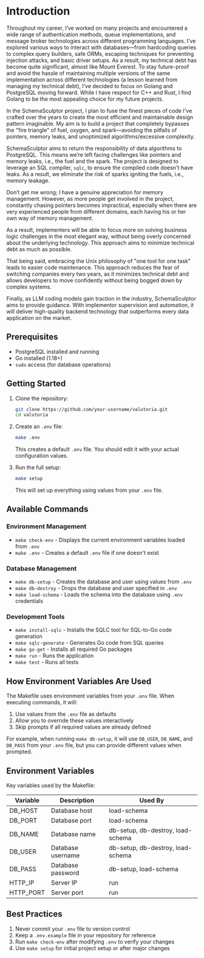 # Introduction

Throughout my career, I’ve worked on many projects and encountered a wide range of authentication methods, queue implementations, and message broker technologies across different programming languages. I’ve explored various ways to interact with databases—from hardcoding queries to complex query builders, safe ORMs, escaping techniques for preventing injection attacks, and basic driver setups. As a result, my technical debt has become quite significant, almost like Mount Everest. To stay future-proof and avoid the hassle of maintaining multiple versions of the same implementation across different technologies (a lesson learned from managing my technical debt), I’ve decided to focus on Golang and PostgreSQL moving forward. While I have respect for C++ and Rust, I find Golang to be the most appealing choice for my future projects.

In the SchemaSculptor project, I plan to fuse the finest pieces of code I've crafted over the years to create the most efficient and maintainable design pattern imaginable. My aim is to build a project that completely bypasses the "fire triangle" of fuel, oxygen, and spark—avoiding the pitfalls of pointers, memory leaks, and unoptimized algorithms/excessive complexity.

SchemaSculptor aims to return the responsibility of data algorithms to PostgreSQL. This means we’re left facing challenges like pointers and memory leaks, i.e., the fuel and the spark. The project is designed to leverage an SQL compiler, `sqlc`, to ensure the compiled code doesn't have leaks. As a result, we eliminate the risk of sparks igniting the fuels, i.e., memory leakage.

Don’t get me wrong; I have a genuine appreciation for memory management. However, as more people get involved in the project, constantly chasing pointers becomes impractical, especially when there are very experienced people from different domains, each having his or her own way of memory management.

As a result, implementers will be able to focus more on solving business logic challenges in the most elegant way, without being overly concerned about the underlying technology. This approach aims to minimize technical debt as much as possible.

That being said, embracing the Unix philosophy of "one tool for one task" leads to easier code maintenance. This approach reduces the fear of switching companies every two years, as it minimizes technical debt and allows developers to move confidently without being bogged down by complex systems.

Finally, as LLM coding models gain traction in the industry, SchemaSculptor aims to provide guidance. With implementor supervision and automation, it will deliver high-quality backend technology that outperforms every data application on the market.

## Prerequisites

- PostgreSQL installed and running
- Go installed (1.18+)
- `sudo` access (for database operations)

## Getting Started

1. Clone the repository:
   ```bash
   git clone https://github.com/your-username/valutoria.git
   cd valutoria
   ```

2. Create an `.env` file:
   ```bash
   make .env
   ```
   This creates a default `.env` file. You should edit it with your actual configuration values.

3. Run the full setup:
   ```bash
   make setup
   ```
   This will set up everything using values from your `.env` file.

## Available Commands

### Environment Management

- `make check-env` - Displays the current environment variables loaded from `.env`
- `make .env` - Creates a default `.env` file if one doesn't exist

### Database Management

- `make db-setup` - Creates the database and user using values from `.env`
- `make db-destroy` - Drops the database and user specified in `.env`
- `make load-schema` - Loads the schema into the database using `.env` credentials

### Development Tools

- `make install-sqlc` - Installs the SQLC tool for SQL-to-Go code generation
- `make sqlc-generate` - Generates Go code from SQL queries
- `make go-get` - Installs all required Go packages
- `make run` - Runs the application
- `make test` - Runs all tests

## How Environment Variables Are Used

The Makefile uses environment variables from your `.env` file. When executing commands, it will:

1. Use values from the `.env` file as defaults
2. Allow you to override these values interactively
3. Skip prompts if all required values are already defined

For example, when running `make db-setup`, it will use `DB_USER`, `DB_NAME`, and `DB_PASS` from your `.env` file, but you can provide different values when prompted.

## Environment Variables

Key variables used by the Makefile:

| Variable | Description | Used By |
|----------|-------------|---------|
| DB_HOST | Database host | load-schema |
| DB_PORT | Database port | load-schema |
| DB_NAME | Database name | db-setup, db-destroy, load-schema |
| DB_USER | Database username | db-setup, db-destroy, load-schema |
| DB_PASS | Database password | db-setup, load-schema |
| HTTP_IP | Server IP | run |
| HTTP_PORT | Server port | run |

## Best Practices

1. Never commit your `.env` file to version control
2. Keep a `.env.example` file in your repository for reference
3. Run `make check-env` after modifying `.env` to verify your changes
4. Use `make setup` for initial project setup or after major changes
